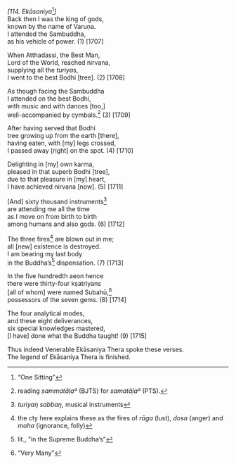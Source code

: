 *\[114. Ekāsaniya*[^1]*\]*  
Back then I was the king of gods,  
known by the name of Varuṇa.  
I attended the Sambuddha,  
as his vehicle of power. (1) \[1707\]

When Atthadassi, the Best Man,  
Lord of the World, reached nirvana,  
supplying all the *turiya*s,  
I went to the best Bodhi \[tree\]. (2) \[1708\]

As though facing the Sambuddha  
I attended on the best Bodhi,  
with music and with dances \[too,\]  
well-accompanied by cymbals.[^2] (3) \[1709\]

After having served that Bodhi  
tree growing up from the earth \[there\],  
having eaten, with \[my\] legs crossed,  
I passed away \[right\] on the spot. (4) \[1710\]

Delighting in \[my\] own karma,  
pleased in that superb Bodhi \[tree\],  
due to that pleasure in \[my\] heart,  
I have achieved nirvana \[now\]. (5) \[1711\]

\[And\] sixty thousand instruments[^3]  
are attending me all the time  
as I move on from birth to birth  
among humans and also gods. (6) \[1712\]

The three fires[^4] are blown out in me;  
all \[new\] existence is destroyed.  
I am bearing my last body  
in the Buddha’s[^5] dispensation. (7) \[1713\]

In the five hundredth aeon hence  
there were thirty-four kṣatriyans  
\[all of whom\] were named Subahū,[^6]  
possessors of the seven gems. (8) \[1714\]

The four analytical modes,  
and these eight deliverances,  
six special knowledges mastered,  
\[I have\] done what the Buddha taught! (9) \[1715\]

Thus indeed Venerable Ekāsaniya Thera spoke these verses.  
The legend of Ekāsaniya Thera is finished.

[^1]: “One Sitting”

[^2]: reading *sammatāḷaº* (BJTS) for *samatāḷaº* (PTS).

[^3]: *turiyaŋ sabbaŋ*, musical instruments

[^4]: the cty here explains these as the fires of *rāga* (lust), *dosa*
    (anger) and *moha* (ignorance, folly)

[^5]: lit., "in the Supreme Buddha’s”

[^6]: “Very Many”
